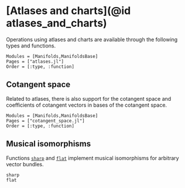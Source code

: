 # [Atlases and charts](@id atlases_and_charts)

Operations using atlases and charts are available through the following types and functions.

```@autodocs
Modules = [Manifolds,ManifoldsBase]
Pages = ["atlases.jl"]
Order = [:type, :function]
```

## Cotangent space

Related to atlases, there is also support for the cotangent space and coefficients of
cotangent vectors in bases of the cotangent space.

```@autodocs
Modules = [Manifolds,ManifoldsBase]
Pages = ["cotangent_space.jl"]
Order = [:type, :function]
```

## Musical isomorphisms

Functions [`sharp`](@ref) and [`flat`](@ref) implement musical isomorphisms for arbitrary vector bundles.

```@docs
sharp
flat
```
